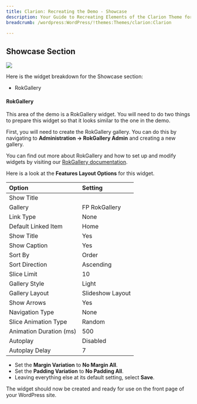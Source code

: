 ```yaml
---
title: Clarion: Recreating the Demo - Showcase
description: Your Guide to Recreating Elements of the Clarion Theme for WordPress
breadcrumb: /wordpress:WordPress/!themes:Themes/clarion:Clarion

---
```


Showcase Section
-----

![][demo2]

Here is the widget breakdown for the Showcase section:

* RokGallery

#### RokGallery

This area of the demo is a RokGallery widget. You will need to do two things to prepare this widget so that it looks similar to the one in the demo.

First, you will need to create the RokGallery gallery. You can do this by navigating to **Administration -> RokGallery Admin** and creating a new gallery.

You can find out more about RokGallery and how to set up and modify widgets by visiting our [RokGallery documentation][rokgallery].

Here is a look at the **Features Layout Options** for this widget.

| Option                  | Setting          |
| :----------             | :----------      |
| Show Title              |                  |
| Gallery                 | FP RokGallery    |
| Link Type               | None             |
| Default Linked Item     | Home             |
| Show Title              | Yes              |
| Show Caption            | Yes              |
| Sort By                 | Order            |
| Sort Direction          | Ascending        |
| Slice Limit             | 10               |
| Gallery Style           | Light            |
| Gallery Layout          | Slideshow Layout |
| Show Arrows             | Yes              |
| Navigation Type         | None             |
| Slice Animation Type    | Random           |
| Animation Duration (ms) | 500              |
| Autoplay                | Disabled         |
| Autoplay Delay          | 7                |

* Set the **Margin Variation** to **No Margin All**.
* Set the **Padding Variation** to **No Padding All**.
* Leaving everything else at its default setting, select **Save**.

The widget should now be created and ready for use on the front page of your WordPress site.

[demo2]: assets/demo_3.jpeg
[rokgallery]: ../../plugins/rokgallery/

